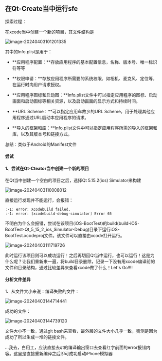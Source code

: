 ## 在Qt-Create当中运行sfe

探索过程：

在xcode当中创建一个新的项目，其文件结构是

![image-20240403101201335](C:\Users\37612\AppData\Roaming\Typora\typora-user-images\image-20240403101201335.png)

其中的Info.plist是用于：

- **应用程序配置：**存放应用程序的基本配置信息，名称、版本号、唯一标识符等等

- **权限申请：**存放应用程序所需要的系统权限，如相机、麦克风、定位等，在运行时向用户请求授权。
- **应用程序图标和启动图：**Info.plist文件中可以指定应用程序的图标、启动画面和启动图标等相关资源，以及启动画面的显示方式和持续时间。
- **URL Scheme：**可以指定应用车故乡的URL Scheme，用于处理其他应用程序通过URL启动本应用程序的请求。
- **导入的框架和库：**Info.plist文件中可以指定应用程序所需的导入的框架和库，以及其版本号和链接方式。

总结：类似于Android的Manifest文件

#### 尝试

#### 1、尝试在Qt-Cteator当中创建一个新的项目

在Qt当中创建一个空白的项目之后，选择Qt 5.15.2(ios) Simulator来构建

![image-20240403110008012](C:\Users\37612\AppData\Roaming\Typora\typora-user-images\image-20240403110008012.png)

直接运行发现并不能运行，会报错：

```
:-1: error: Xcodebuild failed.
:-1: error: [xcodebuild-debug-simulator] Error 65
```

不明白为什么会报错，尝试在该项目(iOS-BootTest)的build(build-iOS-BootTest-Qt_5_15_2_ios_Simulator-Debug)目录下运行iOS-BootTest.xcodeproj文件。该文件可以直接由xcode打开运行。

![image-20240403111719726](C:\Users\37612\AppData\Roaming\Typora\typora-user-images\image-20240403111719726.png)

此时运行该项目则可以成功运行！之后再切回Qt当中运行，也可以运行！这是为什么呢？让我们重新来一遍，将build目录删除，记录一下没有用xcode编译前的文件和目录结构，通过比较差异来查看xcode做了什么！Let's Go!!!!

#### 分析文件差异

1、从文件大小来说：编译失败的文件：

![image-20240403144714441](C:\Users\37612\AppData\Roaming\Typora\typora-user-images\image-20240403144714441.png)

成功的文件：

![image-20240403144739120](C:\Users\37612\AppData\Roaming\Typora\typora-user-images\image-20240403144739120.png)

文件大小不一致，通过git bash来查看，最外层的文件大小几乎一致，猜测是因为成功了所以生成一堆的链接文件。

...我去，白用工，应该直接去qt的编译输出窗口去查看红字前面的error报错内容。这里是直接重新编译之后即可成功启动iPhone模拟器

